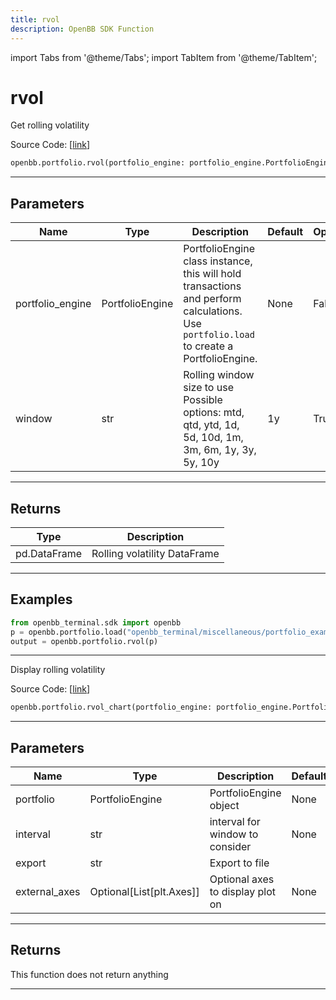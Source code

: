 ```yaml
---
title: rvol
description: OpenBB SDK Function
---
```


import Tabs from '@theme/Tabs';
import TabItem from '@theme/TabItem';

# rvol

<Tabs>
<TabItem value="model" label="Model" default>

Get rolling volatility

Source Code: [[link](https://github.com/OpenBB-finance/OpenBBTerminal/tree/main/openbb_terminal/portfolio/portfolio_model.py#L521)]

```python
openbb.portfolio.rvol(portfolio_engine: portfolio_engine.PortfolioEngine, window: str = "1y")
```

---

## Parameters

| Name | Type | Description | Default | Optional |
| ---- | ---- | ----------- | ------- | -------- |
| portfolio_engine | PortfolioEngine | PortfolioEngine class instance, this will hold transactions and perform calculations.<br/>Use `portfolio.load` to create a PortfolioEngine. | None | False |
| window | str | Rolling window size to use<br/>Possible options: mtd, qtd, ytd, 1d, 5d, 10d, 1m, 3m, 6m, 1y, 3y, 5y, 10y | 1y | True |


---

## Returns

| Type | Description |
| ---- | ----------- |
| pd.DataFrame | Rolling volatility DataFrame |
---

## Examples

```python
from openbb_terminal.sdk import openbb
p = openbb.portfolio.load("openbb_terminal/miscellaneous/portfolio_examples/holdings/example.csv")
output = openbb.portfolio.rvol(p)
```

---



</TabItem>
<TabItem value="view" label="Chart">

Display rolling volatility

Source Code: [[link](https://github.com/OpenBB-finance/OpenBBTerminal/tree/main/openbb_terminal/portfolio/portfolio_view.py#L876)]

```python
openbb.portfolio.rvol_chart(portfolio_engine: portfolio_engine.PortfolioEngine, window: str = "1y", export: str = "", external_axes: Optional[List[matplotlib.axes._axes.Axes]] = None)
```

---

## Parameters

| Name | Type | Description | Default | Optional |
| ---- | ---- | ----------- | ------- | -------- |
| portfolio | PortfolioEngine | PortfolioEngine object | None | True |
| interval | str | interval for window to consider | None | True |
| export | str | Export to file |  | True |
| external_axes | Optional[List[plt.Axes]] | Optional axes to display plot on | None | True |


---

## Returns

This function does not return anything

---



</TabItem>
</Tabs>